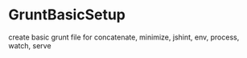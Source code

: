 # GruntBasicSetup
create basic grunt file for concatenate, minimize, jshint, env, process, watch, serve
